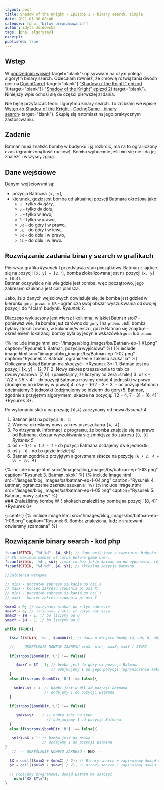 ```yaml
---
layout: post
title: Shadow of the Knight - Episode 1 - binary search, simple
date: 2021-01-30 08:46
category: [php, "bitwy programowania"]
author: Edyta Jozdowska
tags: [php, algorytmy]
excerpt: 
published: true
---
```

## Wstęp
W [poprzednim wpisie](/blog/binary-search){:target="blank"} opisywałam na czym polega algorytm binary search. Obiecałam również, że omówię rozwiązania dwóch gier na [CodinGame](https://www.codingame.com/){:target="blank"} ["Shadow of the Knight" epizod 1](https://www.codingame.com/ide/puzzle/shadows-of-the-knight-episode-1){:target="blank"} i ["Shadow of the Knight" epizod 2](https://www.codingame.com/training/expert/shadows-of-the-knight-episode-2){:target="blank"}. Niniejszy wpis odnosi się do części pierwszej zadania. 

Nie będę przytaczać teorii algorytmu Binary search. To zrobiłam we wpisie [Wstęp do Shadow of the Knight - CodingGame - binary search](/blog/binary-search){:target="blank"}. Skupię sią natomiast na jego praktycznym zastosowaniu. 

## Zadanie
Batman musi znaleźć bombę w budynku i ją rozbroić, ma na to ograniczony czas (ograniczoną ilość ruchów). Bomba wybuchnie jeśli mu się nie uda jej znaleźć i wszyscy zginą.  

## Dane wejściowe
Danymi wejściowymi są:
* pozycja Batmana `[x, y]`,
* kierunek, gdzie jest bomba od aktualnej pozycji Batmana okreśona jako:
  * `U` - tylko do góry,
  * `D` - tylko do dołu,
  * `L` - tylko w lewo,
  * `R` - tylko w prawo,
  * `UR` - do góry i w prawo,
  * `UL` - do góry i w lewo,
  * `DR` - do dołu i w prawo,
  * `DL` - do dołu i w lewo. 

## Rozwiązanie zadania binary search w grafikach
Pierwsza grafika *Rysunek 1* przedstawia stan początkowy. Batman znajduje się na pozycji `[x, y] = [2,7]`, bomba zlokalizowana jest na pozycji `[x, y] = [8,4]`.  
Batman oczywiście nie wie gdzie jest bomba, więc początkowo, jego zakresem szukania jest cała plansza.  

Jako, że z danych wejściowych dowiaduje się, że bomba jest gdzieś w kierunku `góra-prawo = UR` - ogranicza swój obszar wyszukiwania od swojej pozycji, do "ścian" budynku *Rysunek 2*. 

Dlaczego wykluczony jest wiersz i kolumna, w jakiej Batman stoi? - ponieważ wie, że bomba jest zarówno do `góry` i na `prawo`. Jeśli bomba byłaby zlokalizowana, w kolumnie/wierszu, gdzie Batman się znajduje - określeniem lokalizacji bomby była by jedynie wskazówka `góra` lub `prawo`.

<div style="display:flex;justify-content:space-evenly">
{%
    include image.html 
    src="/images/blog_images/bs/Batman-ep-1-01.png" 
    caption="Rysunek 1. Batman, pozycja wyjściowa"
%}
{%
    include image.html 
    src="/images/blog_images/bs/Batman-ep-1-02.png" 
    caption="Rysunek 2. Batman, ograniczenie zakresu szukania"
%}
</div>
Obliczamy dokąd Batman ma skoczyć - *Rysunek 3*:
1. Batman jest na pozycji `[x, y] = [2, 7]`
2. Nowy zakres przeszukania to tablica dwuwymiarowa `[7, 6]` (pamiętajmy, że liczymy od zera :smile:)
3. oś x - `7/2 = 3.5 ~ 4` - do pozycji Batmana musimy dodać 4 jednostki w prawo (dodajemy bo idziemy w prawo)
4. oś y - `6/2 = 3 ~ 3` - od pozycji Batmana odejmujemy 3 jednostki (odejmujemy bo idziemy do góry)
5. Batman, zgodnie z przyjętym algorytmem, skacze na pozycję: `[2 + 4, 7 - 3] = [6, 4]` *Rysunek 3*.  

Po wykonaniu skoku na pozycję `[6,4]` zaczynamy od nowa *Rysunek 4*.  

1. Batman jest na pozycji `[6, 4]`
2. Wpierw, określamy nowy zakres przeszukania `[4, 4]`. 
3. Po otrzymaniu informacji z programu, że bomba znajduje się na prawo od Batmana, obszar wyszukiwania się zmniejsza do zakresu `[0, 3]` *Rysunek 5*. 
5. oś x - `3/2 = 1.5 ~ 2` - do pozycji Batmana dodajemy dwie jednostki
6. oś y - `0` - no bo gdzie indziej :wink:
7. Batman zgodnie z przyjętym algorytmem skacze na pozycję `[6 + 2, 4 + 0] = [8, 4]`
<div style="display:flex;justify-content:space-evenly">
{%
    include image.html 
    src="/images/blog_images/bs/batman-ep-1-03.png" 
    caption="Rysunek 3. Batman, skok"
%}
{%
    include image.html 
    src="/images/blog_images/bs/batman-ep-1-04.png" 
    caption="Rysunek 4. Batman, ograniczenie zakresu szukania"
%}
{%
    include image.html 
    src="/images/blog_images/bs/batman-ep-1-05.png" 
    caption="Rysunek 5. Batman, nowy zakres"
%}
</div>
### Znaleźliśmy bombę
W 3 skokach znaleźliśmy bombę na pozycji `[8, 4]` *Rysunek 6*

{:.center}
{%
    include image.html 
    src="/images/blog_images/bs/batman-ep-1-06.png" 
    caption="Rysunek 6. Bomba znaleziona, ludzie uratowani - otwieramy szampana"
%}

## Rozwiązanie binary search - kod php
```php
fscanf(STDIN, "%d %d", $W, $H); // dane wejściowe o rozmiarze budynku
// $N: maximum number of turns before game over.
fscanf(STDIN, "%d", $N); //max ruchów jakie Batman ma do wykonania, tej danej nie wykorzystujemy
fscanf(STDIN, "%d %d", $X, $Y); // aktualna pozycja Batmana

//Założenia wstępne

// minX - początek zakresu szukania po osi X, 
// maxX - koniec zakresu szukania po osi X,
// minY - początek zakresu szukania po osi Y,
// maxY - koniec zakresu szukania po osi Y

$minX = 0; // zaczynamy szukać po całym zakresie 
$minY = 0; // zaczynamy szukać po całym zakresie 
$maxX = $W - 1; // bo liczymy od 0
$maxY = $H - 1; // bo liczymy od 0

while (TRUE){

  fscanf(STDIN, "%s", $bombDir); // dana o miejscu bomby (U, UR, R, DR, D, DL, L or UL)

  // --- OKREŚLENIE NOWEGO ZAKRESU minX, minY, maxX, maxY / START ---
    
  if(strpos($bombDir,'U') !== false){ 
      
     $maxY = $Y - 1; // bomba jest do góry od pozycji Batmana
                     // odejmujemy 1 od jego pozycji (ograniczenie zakresu z opisu)
  }
  else if(strpos($bombDir,'D') !== false){
      
    $minY=$Y + 1; // bomba jest w dół od pozycji Batmana
                  // dodajemy 1 do pozycji Batmana
  }
  
  if(strpos($bombDir,'L') !== false){
      
     $maxX=$X - 1; // bomba jest na lewo
                   // odejmujemy 1 od pozycji Batmana
  }
  else if(strpos($bombDir,'R') !== false){
    
   $minX=$X + 1; // bomba jest na prawo
                 // dodajemy 1 do pozycji Batmana
}
   // --- OKREŚLENIE NOWEGO ZAKRESU / END ---

  $X = ceil(($minX + $maxX) / 2); // Binary search + zapisujemy dokąd skaczemy
  $Y = ceil(($minY + $maxY) / 2); // Binary search + zapisujemy dokąd skaczemy
  
  // Podajemy programowi, dokąd Batman ma skoczyć.
    echo("$X $Y\n");
}
```
